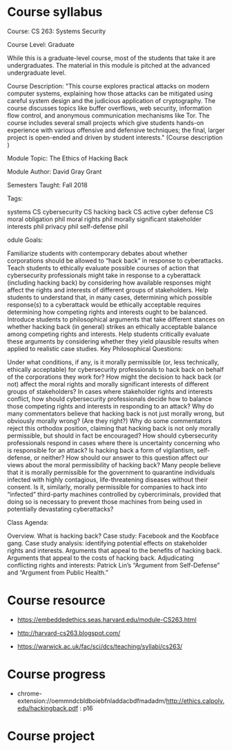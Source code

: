 # Course syllabus 

Course: CS 263: Systems Security

Course Level: Graduate

While this is a graduate-level course, most of the students that take it are undergraduates. The material in this module is pitched at the advanced undergraduate level.

Course Description: "This course explores practical attacks on modern computer systems, explaining how those attacks can be mitigated using careful system design and the judicious application of cryptography. The course discusses topics like buffer overflows, web security, information flow control, and anonymous communication mechanisms like Tor. The course includes several small projects which give students hands-on experience with various offensive and defensive techniques; the final, larger project is open-ended and driven by student interests." (Course description )

Module Topic: The Ethics of Hacking Back

Module Author: David Gray Grant

Semesters Taught: Fall 2018

Tags:

systems CS
cybersecurity CS
hacking back CS
active cyber defense CS
moral obligation phil
moral rights phil
morally significant stakeholder interests phil
privacy phil
self-defense phil

odule Goals:

Familiarize students with contemporary debates about whether corporations should be allowed to “hack back” in response to cyberattacks.
Teach students to ethically evaluate possible courses of action that cybersecurity professionals might take in response to a cyberattack (including hacking back) by considering how available responses might affect the rights and interests of different groups of stakeholders.
Help students to understand that, in many cases, determining which possible response(s) to a cyberattack would be ethically acceptable requires determining how competing rights and interests ought to be balanced.
Introduce students to philosophical arguments that take different stances on whether hacking back (in general) strikes an ethically acceptable balance among competing rights and interests.
Help students critically evaluate these arguments by considering whether they yield plausible results when applied to realistic case studies.
Key Philosophical Questions:

Under what conditions, if any, is it morally permissible (or, less technically, ethically acceptable) for cybersecurity professionals to hack back on behalf of the corporations they work for?
How might the decision to hack back (or not) affect the moral rights and morally significant interests of different groups of stakeholders?
In cases where stakeholder rights and interests conflict, how should cybersecurity professionals decide how to balance those competing rights and interests in responding to an attack?
Why do many commentators believe that hacking back is not just morally wrong, but obviously morally wrong? (Are they right?)
Why do some commentators reject this orthodox position, claiming that hacking back is not only morally permissible, but should in fact be encouraged?
How should cybersecurity professionals respond in cases where there is uncertainty concerning who is responsible for an attack?
Is hacking back a form of vigilantism, self-defense, or neither? How should our answer to this question affect our views about the moral permissibility of hacking back?
Many people believe that it is morally permissible for the government to quarantine individuals infected with highly contagious, life-threatening diseases without their consent. Is it, similarly, morally permissible for companies to hack into “infected” third-party machines controlled by cybercriminals, provided that doing so is necessary to prevent those machines from being used in potentially devastating cyberattacks?


Class Agenda:

Overview.
What is hacking back?
Case study: Facebook and the Koobface gang.
Case study analysis: identifying potential effects on stakeholder rights and interests.
Arguments that appeal to the benefits of hacking back.
Arguments that appeal to the costs of hacking back.
Adjudicating conflicting rights and interests: Patrick Lin’s “Argument from Self-Defense” and “Argument from Public Health.”



# Course resource 
+ https://embeddedethics.seas.harvard.edu/module-CS263.html 
+ http://harvard-cs263.blogspot.com/


+ https://warwick.ac.uk/fac/sci/dcs/teaching/syllabi/cs263/




# Course progress
+ chrome-extension://oemmndcbldboiebfnladdacbdfmadadm/http://ethics.calpoly.edu/hackingback.pdf : p16 


# Course project 



